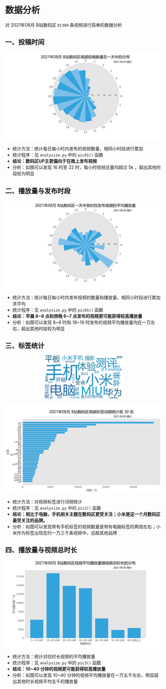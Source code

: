 # 数据分析

对 2021年08月 B站数码区 `81380` 条视频进行简单的数据分析

## 一、投稿时间

![pic0](analysize/pic0.png)

- 统计方法：统计每日每小时内发布的视频数量，相同小时段进行累加
- 统计程序：见 `analysize.py` 中的 `pic01()` 函数
- **结论：数码区UP主更偏向于在晚上发布视频**
- 分析：如图可以发现 16 时至 22 时，每小时视频总量均超过 5k ，超出其他时段较为明显

## 二、播放量与发布时段

![pic1](analysize/pic1.png)

- 统计方法：统计每日每小时内发布视频的数量和播放量，相同小时段进行累加求平均
- 统计程序：见 `analysize.py` 中的 `pic01()` 函数
- **结论：早晨 8\~9 点和傍晚 6\~7 点发布的视频更可能获得较高播放量**
- 分析：如图可以发现 8\~9 时和 18\~19 时发布的视频平均播放量均在一万左右，超出其他时段较为明显

## 三、标签统计

<p align="center"><img src="analysize/pic2-1.png" alt="pic2-1" width = "50%"/></p>

![pic2](analysize/pic2-0.png)

- 统计方法：对视频标签进行词频统计
- 统计程序：见 `analysize.py` 中的 `pic2()` 函数
- **结论：相比于电脑，手机相关主题在数码区更受关注；小米是这一个月数码区最受关注的品牌。**
- 分析：如图可以发现带有手机标签的视频数量是带有电脑标签的两倍左右；小米作为标签出现在约一万三千条视频中，远超其他品牌

## 四、播放量与视频总时长

![pic3](analysize/pic3.png)

- 统计方法：统计对应时长视频的平均播放量
- 统计程序：见 `analysize.py` 中的 `pic3()` 函数
- **结论：10\~40 分钟的视频更可能获得较高播放量**
- 分析：如图可以发现 10\~40 分钟的视频平均播放量在一万五千左右，明显超出其他时长视频平均五千的播放量
